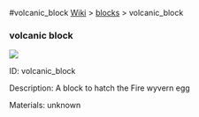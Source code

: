 #volcanic_block
<a href="/wiki.html">Wiki</a> > <a href="/posts/wiki/blocks/index.html">blocks</a> > <a>volcanic_block</a>
<div class="iteminfo">
<h3>volcanic block</h3>
<img class="pixelimage" src="https://dragon-force-studio.com/images/EF_wiki/volcanic_block.png">

<a class="iteminfoitem">ID: volcanic_block</a></div>
Description:  A block to hatch the Fire wyvern egg 

Materials:   unknown